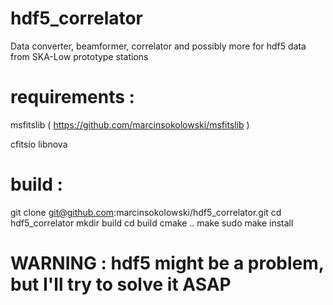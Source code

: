 # hdf5_correlator
Data converter, beamformer, correlator and possibly more for hdf5 data from SKA-Low prototype stations

# requirements :

  msfitslib ( https://github.com/marcinsokolowski/msfitslib )

  cfitsio libnova
  
# build :

  git clone git@github.com:marcinsokolowski/hdf5_correlator.git
  cd hdf5_correlator
  mkdir build
  cd build
  cmake ..
  make 
  sudo make install

# WARNING : hdf5 might be a problem, but I'll try to solve it ASAP 
